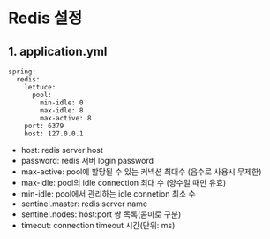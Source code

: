 # Redis 설정

## 1. application.yml

```
spring:
  redis:
    lettuce:
      pool:
        min-idle: 0
        max-idle: 8
        max-active: 8
    port: 6379
    host: 127.0.0.1
```

- host: redis server host
- password: redis 서버 login password
- max-active: pool에 할당될 수 있는 커넥션 최대수 (음수로 사용시 무제한)
- max-idle: pool의 idle connection 최대 수 (양수일 때만 유효)
- min-idle: pool에서 관리하는 idle connetion 최소 수
- sentinel.master: redis server name
- sentinel.nodes: host:port 쌍 목록(콤마로 구분)
- timeout: connection timeout 시간(단위: ms)
